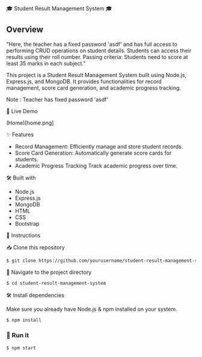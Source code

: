 🎓 Student Result Management System 🎓

## Overview



"Here, the teacher has a fixed password 'asdf' and has full access to performing CRUD operations on student details. Students can access their results using their roll number. Passing criteria: Students need to score at least 35 marks in each subject."

This project is a Student Result Management System built using Node.js, Express.js, and MongoDB. It provides functionalities for record management, score card generation, and academic progress tracking.

Note : Teacher has fixed password 'asdf'

🚀 Live Demo

(Home)[home.png]

✨ Features

- Record Management: Efficiently manage and store student records.
- Score Card Generation: Automatically generate score cards for students.
- Academic Progress Tracking Track academic progress over time.

🛠️ Built with

- Node.js
- Express.js
- MongoDB
- HTML
- CSS
- Bootstrap

📝 Instructions

📥 Clone this repository

```bash
$ git clone https://github.com/yourusername/student-result-management-system.git
```

📂 Navigate to the project directory

```bash
$ cd student-result-management-system
```

🛠 Install dependencies

Make sure you already have Node.js & npm installed on your system.

```bash
$ npm install 
```

### 🚀 Run it

```bash
$ npm start
```

```

